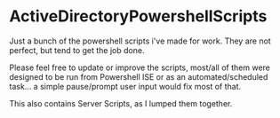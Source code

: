 # ActiveDirectoryPowershellScripts
Just a bunch of the powershell scripts i've made for work. They are not perfect, but tend to get the job done.

Please feel free to update or improve the scripts, most/all of them were designed to be run from Powershell ISE or as an automated/scheduled task... a simple pause/prompt user input would fix most of that. 

This also contains Server Scripts, as I lumped them together.
